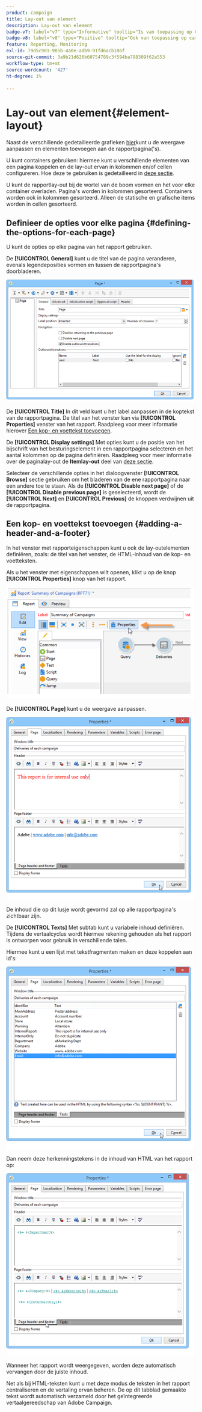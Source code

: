 ```yaml
---
product: campaign
title: Lay-out van element
description: Lay-out van element
badge-v7: label="v7" type="Informative" tooltip="Is van toepassing op Campaign Classic v7"
badge-v8: label="v8" type="Positive" tooltip="Ook van toepassing op campagne v8"
feature: Reporting, Monitoring
exl-id: 79d5c901-905b-4a0e-adb9-91fd6acb186f
source-git-commit: 3a9b21d626b60754789c3f594ba798309f62a553
workflow-type: tm+mt
source-wordcount: '427'
ht-degree: 1%

---
```


# Lay-out van element{#element-layout}



Naast de verschillende gedetailleerde grafieken [hier](../../reporting/using/creating-a-chart.md#chart-types-and-variants)kunt u de weergave aanpassen en elementen toevoegen aan de rapportpagina(&#39;s).

U kunt containers gebruiken: hiermee kunt u verschillende elementen van een pagina koppelen en de lay-out ervan in kolommen en/of cellen configureren. Hoe deze te gebruiken is gedetailleerd in [deze sectie](../../web/using/defining-web-forms-layout.md#creating-containers).

U kunt de rapportlay-out bij de wortel van de boom vormen en het voor elke container overladen. Pagina&#39;s worden in kolommen gesorteerd. Containers worden ook in kolommen gesorteerd. Alleen de statische en grafische items worden in cellen gesorteerd.

## Definieer de opties voor elke pagina {#defining-the-options-for-each-page}

U kunt de opties op elke pagina van het rapport gebruiken.

De **[!UICONTROL General]** kunt u de titel van de pagina veranderen, evenals legendeposities vormen en tussen de rapportpagina&#39;s doorbladeren.

![](assets/s_ncs_advuser_report_wizard_022.png)

De **[!UICONTROL Title]** In dit veld kunt u het label aanpassen in de koptekst van de rapportpagina. De titel van het venster kan via **[!UICONTROL Properties]** venster van het rapport. Raadpleeg voor meer informatie hierover [Een kop- en voettekst toevoegen](#adding-a-header-and-a-footer).

De **[!UICONTROL Display settings]** Met opties kunt u de positie van het bijschrift van het besturingselement in een rapportpagina selecteren en het aantal kolommen op de pagina definiëren. Raadpleeg voor meer informatie over de paginalay-out de **Itemlay-out** deel van [deze sectie](../../web/using/defining-web-forms-layout.md#positioning-the-fields-on-the-page).

Selecteer de verschillende opties in het dialoogvenster **[!UICONTROL Browse]** sectie gebruiken om het bladeren van de ene rapportpagina naar een andere toe te staan. Als de **[!UICONTROL Disable next page]** of de **[!UICONTROL Disable previous page]** is geselecteerd, wordt de **[!UICONTROL Next]** en **[!UICONTROL Previous]** de knoppen verdwijnen uit de rapportpagina.

## Een kop- en voettekst toevoegen {#adding-a-header-and-a-footer}

In het venster met rapporteigenschappen kunt u ook de lay-outelementen definiëren, zoals: de titel van het venster, de HTML-inhoud van de kop- en voetteksten.

Als u het venster met eigenschappen wilt openen, klikt u op de knop **[!UICONTROL Properties]** knop van het rapport.

![](assets/reporting_properties.png)

De **[!UICONTROL Page]** kunt u de weergave aanpassen.

![](assets/s_ncs_advuser_report_properties_04.png)

De inhoud die op dit lusje wordt gevormd zal op alle rapportpagina&#39;s zichtbaar zijn.

De **[!UICONTROL Texts]** Met subtab kunt u variabele inhoud definiëren. Tijdens de vertaalcyclus wordt hiermee rekening gehouden als het rapport is ontworpen voor gebruik in verschillende talen.

Hiermee kunt u een lijst met tekstfragmenten maken en deze koppelen aan id&#39;s:

![](assets/s_ncs_advuser_report_properties_04a.png)

Dan neem deze herkenningstekens in de inhoud van HTML van het rapport op:

![](assets/s_ncs_advuser_report_properties_04b.png)

Wanneer het rapport wordt weergegeven, worden deze automatisch vervangen door de juiste inhoud.

Net als bij HTML-teksten kunt u met deze modus de teksten in het rapport centraliseren en de vertaling ervan beheren. De op dit tabblad gemaakte tekst wordt automatisch verzameld door het geïntegreerde vertaalgereedschap van Adobe Campaign.
